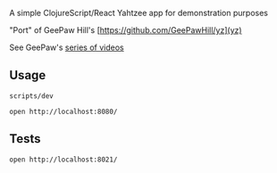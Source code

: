 A simple ClojureScript/React Yahtzee app for demonstration purposes

"Port" of GeePaw Hill's [https://github.com/GeePawHill/yz](yz)

See GeePaw's [series of videos](https://www.geepawhill.org/2020/08/17/real-programming-s01e01-getting-started-video/)

## Usage

```
scripts/dev

open http://localhost:8080/
```

## Tests

```
open http://localhost:8021/
```
